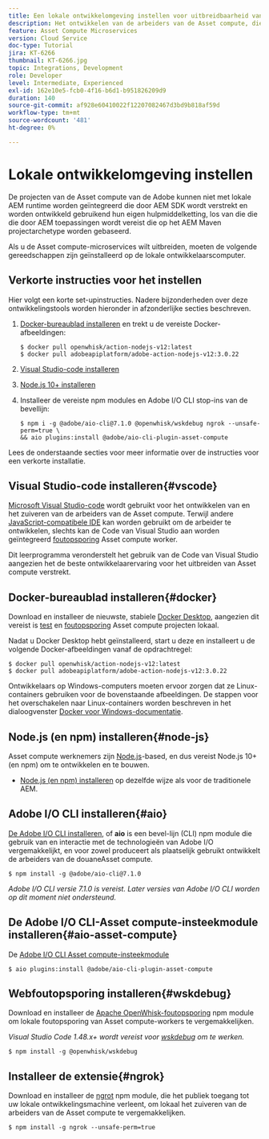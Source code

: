 ```yaml
---
title: Een lokale ontwikkelomgeving instellen voor uitbreidbaarheid van de Asset compute
description: Het ontwikkelen van de arbeiders van de Asset compute, die toepassingen Node.js JavaScript zijn, vereist specifieke ontwikkelingshulpmiddelen die van traditionele AEM ontwikkeling verschillen, die zich van Node.js en diverse npm modules aan de Desktop van de Docker en Code van Microsoft Visual Studio uitstrekken.
feature: Asset Compute Microservices
version: Cloud Service
doc-type: Tutorial
jira: KT-6266
thumbnail: KT-6266.jpg
topic: Integrations, Development
role: Developer
level: Intermediate, Experienced
exl-id: 162e10e5-fcb0-4f16-b6d1-b951826209d9
duration: 140
source-git-commit: af928e60410022f12207082467d3bd9b818af59d
workflow-type: tm+mt
source-wordcount: '481'
ht-degree: 0%

---
```


# Lokale ontwikkelomgeving instellen

De projecten van de Asset compute van de Adobe kunnen niet met lokale AEM runtime worden geïntegreerd die door AEM SDK wordt verstrekt en worden ontwikkeld gebruikend hun eigen hulpmiddelketting, los van die die die door AEM toepassingen wordt vereist die op het AEM Maven projectarchetype worden gebaseerd.

Als u de Asset compute-microservices wilt uitbreiden, moeten de volgende gereedschappen zijn geïnstalleerd op de lokale ontwikkelaarscomputer.

## Verkorte instructies voor het instellen

Hier volgt een korte set-upinstructies. Nadere bijzonderheden over deze ontwikkelingstools worden hieronder in afzonderlijke secties beschreven.

1. [Docker-bureaublad installeren](https://www.docker.com/products/docker-desktop) en trekt u de vereiste Docker-afbeeldingen:

   ```
   $ docker pull openwhisk/action-nodejs-v12:latest
   $ docker pull adobeapiplatform/adobe-action-nodejs-v12:3.0.22
   ```

1. [Visual Studio-code installeren](https://code.visualstudio.com/download)
1. [Node.js 10+ installeren](../../local-development-environment/development-tools.md#node-js)
1. Installeer de vereiste npm modules en Adobe I/O CLI stop-ins van de bevellijn:

   ```
   $ npm i -g @adobe/aio-cli@7.1.0 @openwhisk/wskdebug ngrok --unsafe-perm=true \
   && aio plugins:install @adobe/aio-cli-plugin-asset-compute
   ```

Lees de onderstaande secties voor meer informatie over de instructies voor een verkorte installatie.

## Visual Studio-code installeren{#vscode}

[Microsoft Visual Studio-code](https://code.visualstudio.com/download) wordt gebruikt voor het ontwikkelen van en het zuiveren van de arbeiders van de Asset compute. Terwijl andere [JavaScript-compatibele IDE](../../local-development-environment/development-tools.md#set-up-the-development-ide) kan worden gebruikt om de arbeider te ontwikkelen, slechts kan de Code van Visual Studio aan worden geïntegreerd [foutopsporing](../test-debug/debug.md) Asset compute worker.

Dit leerprogramma veronderstelt het gebruik van de Code van Visual Studio aangezien het de beste ontwikkelaarervaring voor het uitbreiden van Asset compute verstrekt.

## Docker-bureaublad installeren{#docker}

Download en installeer de nieuwste, stabiele [Docker Desktop](https://www.docker.com/products/docker-desktop), aangezien dit vereist is [test](../test-debug/test.md) en [foutopsporing](../test-debug/debug.md) Asset compute projecten lokaal.

Nadat u Docker Desktop hebt geïnstalleerd, start u deze en installeert u de volgende Docker-afbeeldingen vanaf de opdrachtregel:

```
$ docker pull openwhisk/action-nodejs-v12:latest
$ docker pull adobeapiplatform/adobe-action-nodejs-v12:3.0.22
```

Ontwikkelaars op Windows-computers moeten ervoor zorgen dat ze Linux-containers gebruiken voor de bovenstaande afbeeldingen. De stappen voor het overschakelen naar Linux-containers worden beschreven in het dialoogvenster [Docker voor Windows-documentatie](https://docs.docker.com/docker-for-windows/).

## Node.js (en npm) installeren{#node-js}

Asset compute werknemers zijn [Node.js](https://nodejs.org/)-based, en dus vereist Node.js 10+ (en npm) om te ontwikkelen en te bouwen.

+ [Node.js (en npm) installeren](../../local-development-environment/development-tools.md#node-js) op dezelfde wijze als voor de traditionele AEM.

## Adobe I/O CLI installeren{#aio}

[De Adobe I/O CLI installeren](../../local-development-environment/development-tools.md#aio-cli), of __aio__ is een bevel-lijn (CLI) npm module die gebruik van en interactie met de technologieën van Adobe I/O vergemakkelijkt, en voor zowel produceert als plaatselijk gebruikt ontwikkelt de arbeiders van de douaneAsset compute.

```
$ npm install -g @adobe/aio-cli@7.1.0
```

_Adobe I/O CLI versie 7.1.0 is vereist. Later versies van Adobe I/O CLI worden op dit moment niet ondersteund._


## De Adobe I/O CLI-Asset compute-insteekmodule installeren{#aio-asset-compute}

De [Adobe I/O CLI Asset compute-insteekmodule](https://github.com/adobe/aio-cli-plugin-asset-compute)

```
$ aio plugins:install @adobe/aio-cli-plugin-asset-compute
```

## Webfoutopsporing installeren{#wskdebug}

Download en installeer de [Apache OpenWhisk-foutopsporing](https://www.npmjs.com/package/@openwhisk/wskdebug) npm module om lokale foutopsporing van Asset compute-workers te vergemakkelijken.

_Visual Studio Code 1.48.x+ wordt vereist voor [wskdebug](#wskdebug) om te werken._

```
$ npm install -g @openwhisk/wskdebug
```

## Installeer de extensie{#ngrok}

Download en installeer de [ngrot](https://www.npmjs.com/package/ngrok) npm module, die het publiek toegang tot uw lokale ontwikkelingsmachine verleent, om lokaal het zuiveren van de arbeiders van de Asset compute te vergemakkelijken.

```
$ npm install -g ngrok --unsafe-perm=true
```
